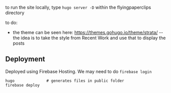 to run the site locally, type `hugo server -D` within the flyingpaperclips directory


to do:

- the theme can be seen here: https://themes.gohugo.io/theme/strata/ -- the idea is to take the style from Recent Work and use that to display the posts




## Deployment

Deployed using Firebase Hosting.  We may need to do `firebase login` 

```
hugo              # generates files in public folder
firebase deploy
```
